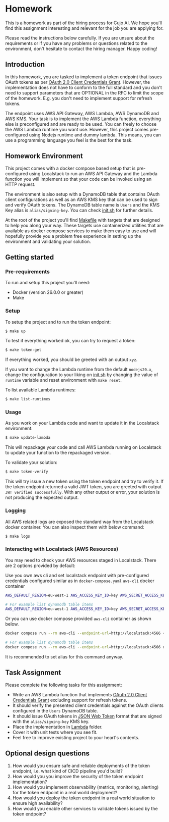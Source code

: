 # Homework

This is a homework as part of the hiring process for Cujo AI. We hope you'll find this assignment interesting and relevant for the job you are applying for.

Please read the instructions below carefully. If you are unsure about the requirements or if you have any problems or questions related to the environment, don't hesitate to contact the hiring manager. Happy coding!

## Introduction

In this homework, you are tasked to implement a token endpoint that issues OAuth tokens as per [OAuth 2.0 Client Credentials Grant](https://datatracker.ietf.org/doc/html/rfc6749#section-4.4). However, the implementation does not have to conform to the full standard and you don't need to support parameters that are OPTIONAL in the RFC to limit the scope of the homework. E.g. you don't need to implement support for refresh tokens.

The endpoint uses AWS API Gateway, AWS Lambda, AWS DynamoDB and AWS KMS. Your task is to implement the AWS Lambda function, everything else is preconfigured and are ready to be used. You can freely to choose the AWS Lambda runtime you want use. However, this project comes pre-configured using Nodejs runtime and dummy lambda. This means, you can use a programming language you feel is the best for the task.

## Homework Environment

This project comes with a docker compose based setup that is pre-configured using Localstack to run an AWS API Gateway and the Lambda function you will implement so that your code can be invoked using an HTTP request.

The environment is also setup with a DynamoDB table that contains OAuth client configurations as well as an AWS KMS key that can be used to sign and verify OAuth tokens. The DynamoDB table name is `Users` and the KMS Key alias is `alias/signing-key`. You can check [init.sh](init-scripts/init.sh) for further details.

At the root of the project you'll find [Makefile](Makefile) with targets that are designed to help you along your way. These targets use containerized utilities that are available as docker compose services to make them easy to use and will hopefully provide you a problem free experience in setting up the environment and validating your solution.

## Getting started

### Pre-requirements

To run and setup this project you'll need:
* Docker (version 26.0.0 or greater)
* Make

### Setup

To setup the project and to run the token endpoint:

```sh
$ make up
```

To test if everything worked ok, you can try to request a token:

```sh
$ make token-get
```

If everything worked, you should be greeted with an output `xyz`.

If you want to change the Lambda runtime from the default `nodejs20.x`, change the configuration to your liking on [init.sh](init-scripts/init.sh) by changing the value of `runtime` variable and reset environment with `make reset`.

To list available Lambda runtimes:

```sh
$ make list-runtimes
```

### Usage

As you work on your Lambda code and want to update it in the Localstack environment:

```sh
$ make update-lambda
```

This will repackage your code and call AWS Lambda running on Localstack to update your function to the repackaged version.

To validate your solution:

```sh
$ make token-verify
```

This will try issue a new token using the token endpoint and try to verify it. If the token endpoint returned a valid JWT token, you are greeted with output `JWT verified successfully`. With any other output or error, your solution is not producing the expected output.

### Logging

All AWS related logs are exposed the standard way from the Localstack docker container.
You can also inspect them with  below command:
```sh
$ make logs
```

### Interacting with Localstack (AWS Resources)
You may need to check your AWS resources staged in Localstack. There are 2 options provided by default:

Use you own aws cli and set localstack endpoint with pre-configured credentials configured similar as in `docker-compose.yaml` `aws-cli` docker container

```sh
AWS_DEFAULT_REGION=eu-west-1 AWS_ACCESS_KEY_ID=key AWS_SECRET_ACCESS_KEY=secret aws --endpoint-url=http://localhost:4566 <actual AWS CLI command>

# For example list dynamodb table items
AWS_DEFAULT_REGION=eu-west-1 AWS_ACCESS_KEY_ID=key AWS_SECRET_ACCESS_KEY=secret aws --endpoint-url=http://localhost:4566 dynamodb scan --table-name Users
```

Or you can use docker compose provided `aws-cli` container as shown below.

```sh
docker compose run --rm aws-cli --endpoint-url=http://localstack:4566 <actual AWS CLI command>

# For example list dynamodb table items
docker compose run --rm aws-cli --endpoint-url=http://localstack:4566 dynamodb scan --table-name Users
```

It is recommended to set alias for this command anyway.


## Task Assignment

Please complete the following tasks for this assignment:

* Write an AWS Lambda function that implements [OAuth 2.0 Client Credentials Grant](https://datatracker.ietf.org/doc/html/rfc6749#section-4.4) excluding support for refresh tokens.
* It should verify the presented client credentials against the OAuth clients configured in the `Users` DynamoDB table.
* It should issue OAuth tokens in [JSON Web Token](https://datatracker.ietf.org/doc/html/rfc7519) format that are signed with the `alias/signing-key` KMS key.
* Place the implementation in [Lambda](lambda/) folder.
* Cover it with unit tests where you see fit.
* Feel free to improve existing project to your heart's contents.

## Optional design questions

1. How would you ensure safe and reliable deployments of the token endpoint, i.e. what kind of CICD pipeline you'd build?
2. How would you you improve the security of the token endpoint implementation?
3. How would you implement observability (metrics, monitoring, alerting) for the token endpoint in a real world deployment?
4. How would you deploy the token endpoint in a real world situation to ensure high availability?
5. How would you enable other services to validate tokens issued by the token endpoint?
